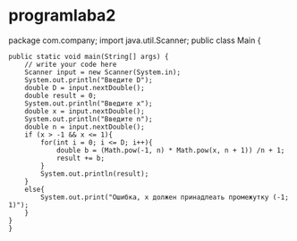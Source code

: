 # programlaba2
package com.company;
import java.util.Scanner;
public class Main {

    public static void main(String[] args) {
        // write your code here
        Scanner input = new Scanner(System.in);
        System.out.println("Введите D");
        double D = input.nextDouble();
        double result = 0;
        System.out.println("Введите x");
        double x = input.nextDouble();
        System.out.println("Введите n");
        double n = input.nextDouble();
        if (x > -1 && x <= 1){
            for(int i = 0; i <= D; i++){
                double b = (Math.pow(-1, n) * Math.pow(x, n + 1)) /n + 1;
                result += b;
            }
            System.out.println(result);
        }
        else{
            System.out.print("Ошибка, x должен принадлеать промежутку (-1; 1)");
        }
    }
    }

